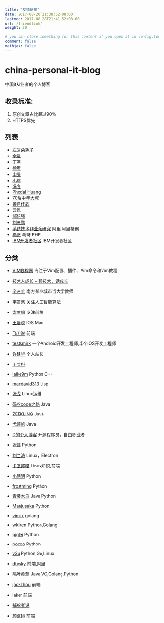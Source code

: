 ```yaml
---
title: "友情链接"
date: 2017-08-20T21:38:52+08:00
lastmod: 2017-08-28T21:41:52+08:00
url: /friendlink/
weight: 20

# you can close something for this content if you open it in config.toml.
comment: false
mathjax: false
---
```


# china-personal-it-blog
中国it从业者的个人博客

## 收录标准:

1. 原创文章占比超过90%
2. HTTPS优先


## 列表

* [左耳朵耗子](https://www.coolshell.cn)
* [余晟](https://www.lifesailor.me/)
* [丁宇](https://dingyu.me/)
* [徐宥](https://blog.youxu.info/)
* [申旻](https://nicrosoft.net/)
* [小辉](https://www.xiaohui.com/)
* [冯冬](https://techsingular.net/)
* [Phodal Huang](https://www.phodal.com/)
* [70后中年大叔](https://www.watch-life.net/)
* [善用佳软](https://xbeta.info/)
* [云风](https://blog.codingnow.com/)
* [郝培强](https://codechina.org/)
* [刘未鹏](http://mindhacks.cn/)
* [系统技术非业余研究](http://blog.yufeng.info) 阿里 阿里褚霸
* [鸟哥](http://www.laruence.com/) 鸟哥 PHP
* [IBM开发者社区](https://www.ibm.com/developerworks/cn/) IBM开发者社区

## 分类
* [VIM教程网](https://vimjc.com/) 专注于Vim配置、插件、Vim命令和Vim教程

* [技术人成长 – 聊技术，话成长](https://www.nndev.cn)

* [辛未羊](https://panqiincs.me/) 南方某小城市当大学教师
* [宇宙湾](https://yuzhouwan.com/) 关注人工智能算法
* [太空船](https://www.boatsky.com/) 专注前端
* [王晨晓](https://chinsyo.com/) IOS Mac
* [飞刀说](https://www.feidaoshuo.com/) 前端
* [testsmirk](https://www.testsmirk.com/) 一个Android开发工程师,半个iOS开发工程师
* [许建华](https://www.xujianhua.com/) 个人站长
* [王登科](https://greatdk.com/) 
* [laike9m](https://laike9m.com/) Python C++
* [macdavid313](https://macdavid313.xyz/) Lisp
* [张戈](https://zhang.ge/) Linux运维
* [码农code之路](http://www.haoservice.cn/) Java
* [ZEEKLING](https://blog.zeekling.cn/) Java
* [弋超帆](https://www.hjljy.cn/) Java
* [D的个人博客](https://88250.b3log.org/) 开源程序员，自由职业者
* [张雄](https://www.zhxiong.com/) Python
* [刘兰涛](https://liulantao.com/) Linux，Electron
* [卡瓦邦噶](https://www.kawabangga.com/) Linux知识,前端
* [小明明](https://www.dongwm.com/) Python
* [frostming](https://frostming.com/) Python
* [青藤木鸟](https://www.qtmuniao.com/) Java,Python
* [Manjusaka](https://manjusaka.itscoder.com/) Python
* [vimiix](https://www.vimiix.com/) golang
* [wklken](http://wklken.me/posts.html) Python,Golang
* [piglei](https://www.zlovezl.cn/) Python
* [pocoo](https://lucumr.pocoo.org/) Python
* [v3u](https://v3u.cn/) Python,Go,Linux


* [dtysky](http://dtysky.moe/) 前端,阿里
* [隔叶黄莺](https://yanbin.blog/) Java,VC,Golang,Python
* [jackzhou](https://jackzhou.co/) 前端
* [laker](http://laker.me/) 前端
* [捕蛇者说](https://pythonhunter.org/)
* [颜海镜](https://yanhaijing.com/) 前端